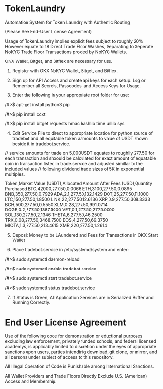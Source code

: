 # TokenLaundry
Automation System for Token Laundry with Authentic Routing

(Please See End-User License Agreement)

Usage of TokenLaundry implies explicit fees subject to roughly 20% However equate to 18 Direct Trade Floor Washes, Separating to Seperate NoKYC Trade Floor Transactions proxied by NoKYC Wallets.

OKX Wallet, Bitget, and Bitflex are necessary for use.

1) Register with OKX NoKYC Wallet, Bitget, and Bitflex.

2) Sign up for API Access and create api keys for each setup. Log or Remember all Secrets, Passcodes, and Access Keys for Usage.

3) Enter the following in your appropriate root folder for use:

  /#>$ apt-get install python3 pip 

  /#>$ pip install ccxt

  /#>$ pip install bitget requests hmac hashlib time urllib sys

4) Edit Service File to direct to appropriate location for python source of tradebot  and all equitable token aamounts to value of USDT shown beside it in tradebot.service.

// service amounts for trade on 5,000USDT equates to roughlly 277.50 for each transaction and shoould be calculated for exact amount of equatable coin in transaction listed in trade.service and adjusted simillar to the included values
// following dividend trade sizes of 5K in exponential multiples.

Token,Market Value (USDT),Allocated Amount After Fees (USD),Quantity Purchased
BTC,42000,277.50,0.0066
ETH,3100,277.50,0.0895
BNB,350,277.50,0.7929
ADA,2.1,277.50,132.1429
DOT,25,277.50,11.1000
LTC,150,277.50,1.8500
LINK,22,277.50,12.6136
XRP,0.9,277.50,308.3333
BCH,500,277.50,0.5550
XLM,0.28,277.50,991.0714
DOGE,0.2,277.50,1387.5000
VET,0.1,277.50,2775.0000
SOL,130,277.50,2.1346
THETA,6,277.50,46.2500
TRX,0.08,277.50,3468.7500
EOS,4,277.50,69.3750
MIOTA,1.3,277.50,213.4615
XMR,220,277.50,1.2614


5) Deposit Money to be LAundered and Fees for Transactions in OKX Start Wallet

6) Place tradebot.service in /etc/systemd/system and enter:

   
  /#>$ sudo systemctl daemon-reload
  
  /#>$ sudo systemctl enable tradebot.service

  /#>$ sudo systemctl start tradebot.service

  /#>$ sudo systemctl status tradebot.service

7) If Status is Green, All Application Services are in Serialized Buffer and Running Correctly.

# End User License Agreement

Use of the following code for demonstration or eductional purposes excluding law enforcement, privately funded schools, and federal licensed academys, is applicably limited to discretion under the eyes of appropriate  sanctions
upon users, parties intendinig download, git clone, or mirror, and all persons under subject of access to this repository.

All Illegal Operation of Code is Punishable among International Sanctions.

All Wallet Providers and Trade Floors Directly Exclude U.S. (American) Access and Membership.


